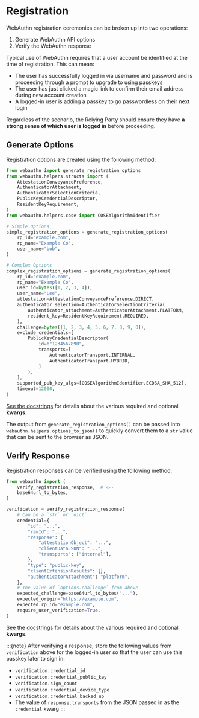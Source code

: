 # Registration

WebAuthn registration ceremonies can be broken up into two operations:

1. Generate WebAuthn API options
2. Verify the WebAuthn response

Typical use of WebAuthn requires that a user account be identified at the time of registration. This can mean:

- The user has successfully logged in via username and password and is proceeding through a prompt to upgrade to using passkeys
- The user has just clicked a magic link to confirm their email address during new account creation
- A logged-in user is adding a passkey to go passwordless on their next login

Regardless of the scenario, the Relying Party should ensure they have **a strong sense of which user is logged in** before proceeding.

## Generate Options

Registration options are created using the following method:

```py
from webauthn import generate_registration_options
from webauthn.helpers.structs import (
    AttestationConveyancePreference,
    AuthenticatorAttachment,
    AuthenticatorSelectionCriteria,
    PublicKeyCredentialDescriptor,
    ResidentKeyRequirement,
)
from webauthn.helpers.cose import COSEAlgorithmIdentifier

# Simple Options
simple_registration_options = generate_registration_options(
    rp_id="example.com",
    rp_name="Example Co",
    user_name="bob",
)

# Complex Options
complex_registration_options = generate_registration_options(
    rp_id="example.com",
    rp_name="Example Co",
    user_id=bytes([1, 2, 3, 4]),
    user_name="Lee",
    attestation=AttestationConveyancePreference.DIRECT,
    authenticator_selection=AuthenticatorSelectionCriteria(
        authenticator_attachment=AuthenticatorAttachment.PLATFORM,
        resident_key=ResidentKeyRequirement.REQUIRED,
    ),
    challenge=bytes([1, 2, 3, 4, 5, 6, 7, 8, 9, 0]),
    exclude_credentials=[
        PublicKeyCredentialDescriptor(
            id=b"1234567890",
            transports=[
                AuthenticatorTransport.INTERNAL,
                AuthenticatorTransport.HYBRID,
            ]
        ),
    ],
    supported_pub_key_algs=[COSEAlgorithmIdentifier.ECDSA_SHA_512],
    timeout=12000,
)
```

[See the docstrings](https://github.com/duo-labs/py_webauthn/blob/2219507f483e5592ec980ec95d97a5d3563fa45b/webauthn/registration/generate_registration_options.py#L42-L69) for details about the various required and optional **kwargs**.

The output from `generate_registration_options()` can be passed into `webauthn.helpers.options_to_json()` to quickly convert them to a `str` value that can be sent to the browser as JSON.

## Verify Response

Registration responses can be verified using the following method:

```py
from webauthn import (
    verify_registration_response,  # <--
    base64url_to_bytes,
)

verification = verify_registration_response(
    # Can be a `str` or `dict`
    credential={
        "id": "...",
        "rawId": "...",
        "response": {
            "attestationObject": "...",
            "clientDataJSON": "...",
            "transports": ["internal"],
        },
        "type": "public-key",
        "clientExtensionResults": {},
        "authenticatorAttachment": "platform",
    },
    # The value of `options.challenge` from above
    expected_challenge=base64url_to_bytes("..."),
    expected_origin="https://example.com",
    expected_rp_id="example.com",
    require_user_verification=True,
)
```

[See the docstrings](https://github.com/duo-labs/py_webauthn/blob/2219507f483e5592ec980ec95d97a5d3563fa45b/webauthn/registration/verify_registration_response.py#L67-L100) for details about the various required and optional **kwargs**.

:::{note}
After verifying a response, store the following values from `verification` above for the logged-in user so that the user can use this passkey later to sign in:

- `verification.credential_id`
- `verification.credential_public_key`
- `verification.sign_count`
- `verification.credential_device_type`
- `verification.credential_backed_up`
- The value of `response.transports` from the JSON passed in as the `credential` kwarg
:::
